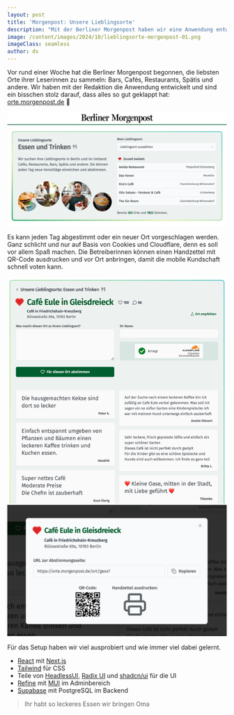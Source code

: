 ```yaml
---
layout: post
title: 'Morgenpost: Unsere Lieblingsorte'
description: "Mit der Berliner Morgenpost haben wir eine Anwendung entwickelt, um die liebsten Orte der Leserinnen und Leser zu sammeln: Bars, Cafés, Restaurants, Spätis und andere."
image: /content/images/2024/10/lieblingsorte-morgenpost-01.png
imageClass: seamless
author: ds
---
```


Vor rund einer Woche hat die Berliner Morgenpost begonnen, die liebsten Orte ihrer Leserinnen zu sammeln: Bars, Cafés, Restaurants, Spätis und andere. Wir haben mit der Redaktion die Anwendung entwickelt und sind ein bisschen stolz darauf, dass alles so gut geklappt hat: [orte.morgenpost.de](https://orte.morgenpost.de/) 💚

<img class="seamless" src="/content/images/2024/10/lieblingsorte-morgenpost-01.png" alt="Screenshot">

Es kann jeden Tag abgestimmt oder ein neuer Ort vorgeschlagen werden. Ganz schlicht und nur auf Basis von Cookies und Cloudflare, denn es soll vor allem Spaß machen. Die Betreiberinnen können einen Handzettel mit QR-Code ausdrucken und vor Ort anbringen, damit die mobile Kundschaft schnell voten kann.

<img class="seamless" src="/content/images/2024/10/lieblingsorte-morgenpost-02.png" alt="Screenshot">

<img class="seamless" src="/content/images/2024/10/lieblingsorte-morgenpost-03.png" alt="Screenshot">

Für das Setup haben wir viel ausprobiert und wie immer viel dabei gelernt.
- [React](https://react.dev/) mit [Next.js](https://nextjs.org/)
- [Tailwind](https://tailwindcss.com/) für CSS
- Teile von [HeadlessUI](https://headlessui.com/), [Radix UI](https://www.radix-ui.com/) und [shadcn/ui](https://ui.shadcn.com/) für die UI
- [Refine](https://refine.dev/) mit [MUI](https://mui.com/) im Adminbereich
- [Supabase](https://supabase.com/) mit PostgreSQL im Backend

> Ihr habt so leckeres Essen wir bringen Oma
